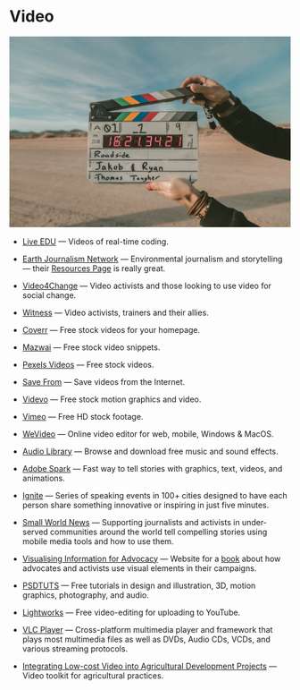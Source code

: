 # Video

![video](../images/video.jpg)

- [Live EDU](https://www.liveedu.tv/livestreams) — Videos of real-time coding.

- [Earth Journalism Network](https://earthjournalism.net) — Environmental journalism and storytelling — their [Resources Page](https://earthjournalism.net/resources) is really great.

- [Video4Change](https://v4c.org) — Video activists and those looking to use video for social change.

- [Witness](https://witness.org) — Video activists, trainers and their allies.

- [Coverr](https://coverr.co) — Free stock videos for your homepage.

- [Mazwai](http://mazwai.com) — Free stock video snippets.

- [Pexels Videos](https://videos.pexels.com) — Free stock videos.

- [Save From](https://en.savefrom.net) — Save videos from the Internet.

- [Videvo](https://www.videvo.net) — Free stock motion graphics and video.

- [Vimeo](https://vimeo.com/groups/freehd) — Free HD stock footage.

- [WeVideo](https://www.wevideo.com) — Online video editor for web, mobile, Windows & MacOS.

- [Audio Library](https://www.youtube.com/audiolibrary/music) — Browse and download free music and sound effects.

- [Adobe Spark](https://spark.adobe.com) — Fast way to tell stories with graphics, text, videos, and animations.

- [Ignite](http://igniteshow.com) — Series of speaking events in 100+ cities designed to have each person share something innovative or inspiring in just five minutes.

- [Small World News](https://smallworldnews.com/guides) — Supporting journalists and activists in under-served communities around the world tell compelling stories using mobile media tools and how to use them.

- [Visualising Information for Advocacy](https://visualisingadvocacy.org) — Website for a [book](https://visualisingadvocacy.org/getbook) about how advocates and activists use visual elements in their campaigns.

- [PSDTUTS](https://design.tutsplus.com) — Free tutorials in design and illustration, 3D, motion graphics, photography, and audio.

- [Lightworks](https://www.lwks.com) — Free video-editing for uploading to YouTube.

- [VLC Player](https://www.videolan.org/vlc) — Cross-platform multimedia player and framework that plays most multimedia files as well as DVDs, Audio CDs, VCDs, and various streaming protocols.

- [Integrating Low-cost Video into Agricultural Development Projects](http://ictforag.org/toolkits/video) — Video toolkit for agricultural practices.
